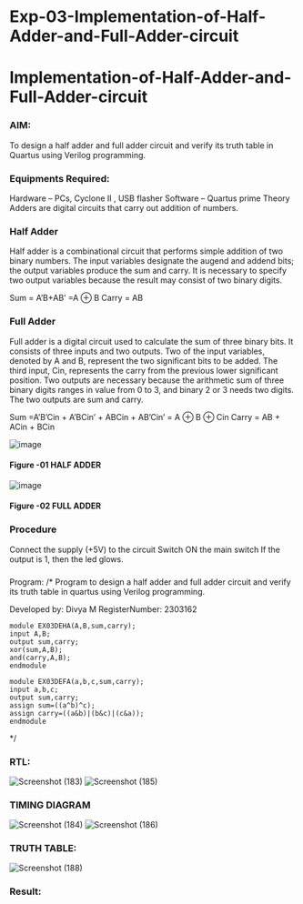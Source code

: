 # Exp-03-Implementation-of-Half-Adder-and-Full-Adder-circuit

# Implementation-of-Half-Adder-and-Full-Adder-circuit
### AIM:
To design a half adder and full adder circuit and verify its truth table in Quartus using Verilog programming.

### Equipments Required:
Hardware – PCs, Cyclone II , USB flasher
Software – Quartus prime
Theory
Adders are digital circuits that carry out addition of numbers.

### Half Adder
Half adder is a combinational circuit that performs simple addition of two binary numbers. The input variables designate the augend and addend bits; the output variables produce the sum and carry. It is necessary to specify two output variables because the result may consist of two binary digits.

Sum = A’B+AB’ =A ⊕ B Carry = AB

### Full Adder
Full adder is a digital circuit used to calculate the sum of three binary bits. It consists of three inputs and two outputs. Two of the input variables, denoted by A and B, represent the two significant bits to be added. The third input, Cin, represents the carry from the previous lower significant position. Two outputs are necessary because the arithmetic sum of three binary digits ranges in value from 0 to 3, and binary 2 or 3 needs two digits. The two outputs are sum and carry.

Sum =A’B’Cin + A’BCin’ + ABCin + AB’Cin’ = A ⊕ B ⊕ Cin Carry = AB + ACin + BCin

 ![image](https://user-images.githubusercontent.com/36288975/163552156-a13e5a56-c638-4110-97d9-8896907c8d25.png)

#### Figure -01 HALF ADDER 


![image](https://user-images.githubusercontent.com/36288975/163552057-b3547877-6d07-45b4-b7e0-bcfebfad9e1d.png)

#### Figure -02 FULL ADDER 

### Procedure

Connect the supply (+5V) to the circuit
Switch ON the main switch
If the output is 1, then the led glows.
### 
Program:
/*
Program to design a half adder and full adder circuit and verify its truth table in quartus using Verilog programming.

Developed by: Divya M
RegisterNumber: 2303162

```
module EX03DEHA(A,B,sum,carry);
input A,B;
output sum,carry;
xor(sum,A,B);
and(carry,A,B);
endmodule

module EX03DEFA(a,b,c,sum,carry);
input a,b,c;
output sum,carry;
assign sum=((a^b)^c);
assign carry=((a&b)|(b&c)|(c&a));
endmodule
```
*/

### RTL:
![Screenshot (183)](https://github.com/DivyaMunirathnamm/Exp-02-Implementation-of-Half-Adder-and-Full-Adder-circuit/assets/147474097/222bd6c2-3834-4285-9250-ab19ddd35cbb)
![Screenshot (185)](https://github.com/DivyaMunirathnamm/Exp-02-Implementation-of-Half-Adder-and-Full-Adder-circuit/assets/147474097/af300852-4844-4610-aa07-955f6caa2e5f)

### TIMING DIAGRAM
![Screenshot (184)](https://github.com/DivyaMunirathnamm/Exp-02-Implementation-of-Half-Adder-and-Full-Adder-circuit/assets/147474097/2eb7db63-d336-4c1d-b0cb-7e3c5127d27d)
![Screenshot (186)](https://github.com/DivyaMunirathnamm/Exp-02-Implementation-of-Half-Adder-and-Full-Adder-circuit/assets/147474097/6dd6c567-84f7-4644-934d-59af1bb12f91)

### TRUTH TABLE:
![Screenshot (188)](https://github.com/DivyaMunirathnamm/Exp-02-Implementation-of-Half-Adder-and-Full-Adder-circuit/assets/147474097/b7218d22-cf0e-4739-b81c-5988e430b1d4)

### Result:
